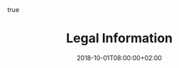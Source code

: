 ---
title: "Legal Information"
date: 2018-10-01T08:00:00+02:00
lastmod: 2020-05-01T14:00:00+02:00
draft: false

lightgallery: true

math:
  enable: true
---